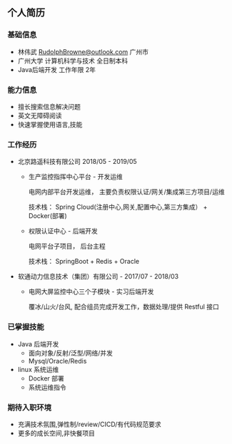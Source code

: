 ## 个人简历

### 基础信息
* 林伟武 RudolphBrowne@outlook.com 广州市
* 广州大学 计算机科学与技术 全日制本科
* Java后端开发 工作年限 2年

### 能力信息
* 擅长搜索信息解决问题
* 英文无障碍阅读
* 快速掌握使用语言,技能

### 工作经历
* 北京路遥科技有限公司 2018/05 - 2019/05 

  *  生产监控指挥中心平台 - 开发运维
  
      电网内部平台开发运维， 主要负责权限认证/网关/集成第三方项目/运维
  
      技术栈： Spring Cloud(注册中心,网关,配置中心,第三方集成） + Docker(部署)
  
  *  权限认证中心 - 后端开发
  
      电网平台子项目， 后台主程
      
      技术栈： SpringBoot + Redis + Oracle
      
* 软通动力信息技术（集团）有限公司 - 2017/07 - 2018/03

  *  电网大屏监控中心三个子模块 - 实习后端开发
  
      覆冰/山火/台风,   配合组员完成开发工作，数据处理/提供 Restful 接口


### 已掌握技能
* Java 后端开发
  *  面向对象/反射/泛型/网络/并发
  *  Mysql/Oracle/Redis
* linux 系统运维
  *  Docker 部署
  *  系统运维指令
  
### 期待入职环境
* 充满技术氛围,弹性制/review/CICD/有代码规范要求
* 更多的成长空间,非快餐项目
